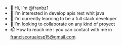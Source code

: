 - 👋 Hi, I’m @franbz1
- 👀 I’m interested in develop apis rest whit java
- 🌱 I’m currently learning to be a full stack developer
- 💞️ I’m looking to collaborate on any kind of proyect
- 📫 How to reach me : you can contact with me in franciscorualesp15@gmail.com
